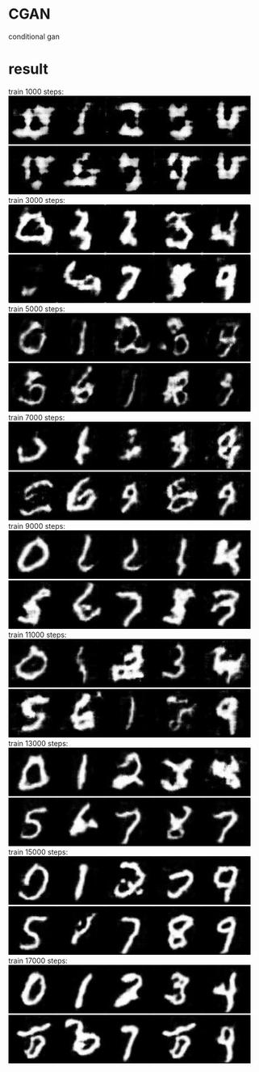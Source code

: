 # CGAN
conditional gan
# result  
train 1000 steps:  
<img src="https://github.com/1991yuyang/CGAN/blob/main/test_images/1000/0.jpg" width="96" height="96"><img src="https://github.com/1991yuyang/CGAN/blob/main/test_images/1000/1.jpg" width="96" height="96"><img src="https://github.com/1991yuyang/CGAN/blob/main/test_images/1000/2.jpg" width="96" height="96"><img src="https://github.com/1991yuyang/CGAN/blob/main/test_images/1000/3.jpg" width="96" height="96"><img src="https://github.com/1991yuyang/CGAN/blob/main/test_images/1000/4.jpg" width="96" height="96"><img src="https://github.com/1991yuyang/CGAN/blob/main/test_images/1000/5.jpg" width="96" height="96"><img src="https://github.com/1991yuyang/CGAN/blob/main/test_images/1000/6.jpg" width="96" height="96"><img src="https://github.com/1991yuyang/CGAN/blob/main/test_images/1000/7.jpg" width="96" height="96"><img src="https://github.com/1991yuyang/CGAN/blob/main/test_images/1000/8.jpg" width="96" height="96"><img src="https://github.com/1991yuyang/CGAN/blob/main/test_images/1000/9.jpg" width="96" height="96">  
train 3000 steps:  
<img src="https://github.com/1991yuyang/CGAN/blob/main/test_images/3000/0.jpg" width="96" height="96"><img src="https://github.com/1991yuyang/CGAN/blob/main/test_images/3000/1.jpg" width="96" height="96"><img src="https://github.com/1991yuyang/CGAN/blob/main/test_images/3000/2.jpg" width="96" height="96"><img src="https://github.com/1991yuyang/CGAN/blob/main/test_images/3000/3.jpg" width="96" height="96"><img src="https://github.com/1991yuyang/CGAN/blob/main/test_images/3000/4.jpg" width="96" height="96"><img src="https://github.com/1991yuyang/CGAN/blob/main/test_images/3000/5.jpg" width="96" height="96"><img src="https://github.com/1991yuyang/CGAN/blob/main/test_images/3000/6.jpg" width="96" height="96"><img src="https://github.com/1991yuyang/CGAN/blob/main/test_images/3000/7.jpg" width="96" height="96"><img src="https://github.com/1991yuyang/CGAN/blob/main/test_images/3000/8.jpg" width="96" height="96"><img src="https://github.com/1991yuyang/CGAN/blob/main/test_images/3000/9.jpg" width="96" height="96">  
train 5000 steps:  
<img src="https://github.com/1991yuyang/CGAN/blob/main/test_images/5000/0.jpg" width="96" height="96"><img src="https://github.com/1991yuyang/CGAN/blob/main/test_images/5000/1.jpg" width="96" height="96"><img src="https://github.com/1991yuyang/CGAN/blob/main/test_images/5000/2.jpg" width="96" height="96"><img src="https://github.com/1991yuyang/CGAN/blob/main/test_images/5000/3.jpg" width="96" height="96"><img src="https://github.com/1991yuyang/CGAN/blob/main/test_images/5000/4.jpg" width="96" height="96"><img src="https://github.com/1991yuyang/CGAN/blob/main/test_images/5000/5.jpg" width="96" height="96"><img src="https://github.com/1991yuyang/CGAN/blob/main/test_images/5000/6.jpg" width="96" height="96"><img src="https://github.com/1991yuyang/CGAN/blob/main/test_images/5000/7.jpg" width="96" height="96"><img src="https://github.com/1991yuyang/CGAN/blob/main/test_images/5000/8.jpg" width="96" height="96"><img src="https://github.com/1991yuyang/CGAN/blob/main/test_images/5000/9.jpg" width="96" height="96">  
train 7000 steps:  
<img src="https://github.com/1991yuyang/CGAN/blob/main/test_images/7000/0.jpg" width="96" height="96"><img src="https://github.com/1991yuyang/CGAN/blob/main/test_images/7000/1.jpg" width="96" height="96"><img src="https://github.com/1991yuyang/CGAN/blob/main/test_images/7000/2.jpg" width="96" height="96"><img src="https://github.com/1991yuyang/CGAN/blob/main/test_images/7000/3.jpg" width="96" height="96"><img src="https://github.com/1991yuyang/CGAN/blob/main/test_images/7000/4.jpg" width="96" height="96"><img src="https://github.com/1991yuyang/CGAN/blob/main/test_images/7000/5.jpg" width="96" height="96"><img src="https://github.com/1991yuyang/CGAN/blob/main/test_images/7000/6.jpg" width="96" height="96"><img src="https://github.com/1991yuyang/CGAN/blob/main/test_images/7000/7.jpg" width="96" height="96"><img src="https://github.com/1991yuyang/CGAN/blob/main/test_images/7000/8.jpg" width="96" height="96"><img src="https://github.com/1991yuyang/CGAN/blob/main/test_images/7000/9.jpg" width="96" height="96">  
train 9000 steps:  
<img src="https://github.com/1991yuyang/CGAN/blob/main/test_images/9000/0.jpg" width="96" height="96"><img src="https://github.com/1991yuyang/CGAN/blob/main/test_images/9000/1.jpg" width="96" height="96"><img src="https://github.com/1991yuyang/CGAN/blob/main/test_images/9000/2.jpg" width="96" height="96"><img src="https://github.com/1991yuyang/CGAN/blob/main/test_images/9000/3.jpg" width="96" height="96"><img src="https://github.com/1991yuyang/CGAN/blob/main/test_images/9000/4.jpg" width="96" height="96"><img src="https://github.com/1991yuyang/CGAN/blob/main/test_images/9000/5.jpg" width="96" height="96"><img src="https://github.com/1991yuyang/CGAN/blob/main/test_images/9000/6.jpg" width="96" height="96"><img src="https://github.com/1991yuyang/CGAN/blob/main/test_images/9000/7.jpg" width="96" height="96"><img src="https://github.com/1991yuyang/CGAN/blob/main/test_images/9000/8.jpg" width="96" height="96"><img src="https://github.com/1991yuyang/CGAN/blob/main/test_images/9000/9.jpg" width="96" height="96">  
train 11000 steps:  
<img src="https://github.com/1991yuyang/CGAN/blob/main/test_images/11000/0.jpg" width="96" height="96"><img src="https://github.com/1991yuyang/CGAN/blob/main/test_images/11000/1.jpg" width="96" height="96"><img src="https://github.com/1991yuyang/CGAN/blob/main/test_images/11000/2.jpg" width="96" height="96"><img src="https://github.com/1991yuyang/CGAN/blob/main/test_images/11000/3.jpg" width="96" height="96"><img src="https://github.com/1991yuyang/CGAN/blob/main/test_images/11000/4.jpg" width="96" height="96"><img src="https://github.com/1991yuyang/CGAN/blob/main/test_images/11000/5.jpg" width="96" height="96"><img src="https://github.com/1991yuyang/CGAN/blob/main/test_images/11000/6.jpg" width="96" height="96"><img src="https://github.com/1991yuyang/CGAN/blob/main/test_images/11000/7.jpg" width="96" height="96"><img src="https://github.com/1991yuyang/CGAN/blob/main/test_images/11000/8.jpg" width="96" height="96"><img src="https://github.com/1991yuyang/CGAN/blob/main/test_images/11000/9.jpg" width="96" height="96">  
train 13000 steps:  
<img src="https://github.com/1991yuyang/CGAN/blob/main/test_images/13000/0.jpg" width="96" height="96"><img src="https://github.com/1991yuyang/CGAN/blob/main/test_images/13000/1.jpg" width="96" height="96"><img src="https://github.com/1991yuyang/CGAN/blob/main/test_images/13000/2.jpg" width="96" height="96"><img src="https://github.com/1991yuyang/CGAN/blob/main/test_images/13000/3.jpg" width="96" height="96"><img src="https://github.com/1991yuyang/CGAN/blob/main/test_images/13000/4.jpg" width="96" height="96"><img src="https://github.com/1991yuyang/CGAN/blob/main/test_images/13000/5.jpg" width="96" height="96"><img src="https://github.com/1991yuyang/CGAN/blob/main/test_images/13000/6.jpg" width="96" height="96"><img src="https://github.com/1991yuyang/CGAN/blob/main/test_images/13000/7.jpg" width="96" height="96"><img src="https://github.com/1991yuyang/CGAN/blob/main/test_images/13000/8.jpg" width="96" height="96"><img src="https://github.com/1991yuyang/CGAN/blob/main/test_images/13000/9.jpg" width="96" height="96">  
train 15000 steps:  
<img src="https://github.com/1991yuyang/CGAN/blob/main/test_images/15000/0.jpg" width="96" height="96"><img src="https://github.com/1991yuyang/CGAN/blob/main/test_images/15000/1.jpg" width="96" height="96"><img src="https://github.com/1991yuyang/CGAN/blob/main/test_images/15000/2.jpg" width="96" height="96"><img src="https://github.com/1991yuyang/CGAN/blob/main/test_images/15000/3.jpg" width="96" height="96"><img src="https://github.com/1991yuyang/CGAN/blob/main/test_images/15000/4.jpg" width="96" height="96"><img src="https://github.com/1991yuyang/CGAN/blob/main/test_images/15000/5.jpg" width="96" height="96"><img src="https://github.com/1991yuyang/CGAN/blob/main/test_images/15000/6.jpg" width="96" height="96"><img src="https://github.com/1991yuyang/CGAN/blob/main/test_images/15000/7.jpg" width="96" height="96"><img src="https://github.com/1991yuyang/CGAN/blob/main/test_images/15000/8.jpg" width="96" height="96"><img src="https://github.com/1991yuyang/CGAN/blob/main/test_images/15000/9.jpg" width="96" height="96">  
train 17000 steps:  
<img src="https://github.com/1991yuyang/CGAN/blob/main/test_images/17000/0.jpg" width="96" height="96"><img src="https://github.com/1991yuyang/CGAN/blob/main/test_images/17000/1.jpg" width="96" height="96"><img src="https://github.com/1991yuyang/CGAN/blob/main/test_images/17000/2.jpg" width="96" height="96"><img src="https://github.com/1991yuyang/CGAN/blob/main/test_images/17000/3.jpg" width="96" height="96"><img src="https://github.com/1991yuyang/CGAN/blob/main/test_images/17000/4.jpg" width="96" height="96"><img src="https://github.com/1991yuyang/CGAN/blob/main/test_images/17000/5.jpg" width="96" height="96"><img src="https://github.com/1991yuyang/CGAN/blob/main/test_images/17000/6.jpg" width="96" height="96"><img src="https://github.com/1991yuyang/CGAN/blob/main/test_images/17000/7.jpg" width="96" height="96"><img src="https://github.com/1991yuyang/CGAN/blob/main/test_images/17000/8.jpg" width="96" height="96"><img src="https://github.com/1991yuyang/CGAN/blob/main/test_images/17000/9.jpg" width="96" height="96">  
